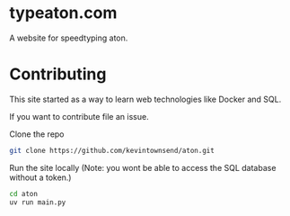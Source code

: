 # typeaton.com
A website for speedtyping aton.

# Contributing
This site started as a way to learn web technologies like Docker and SQL.

If you want to contribute file an issue.

Clone the repo
```sh
git clone https://github.com/kevintownsend/aton.git
```

Run the site locally (Note: you wont be able to access the SQL database without a token.)
```sh
cd aton
uv run main.py
```
